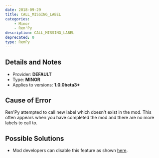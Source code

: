 ```yaml
---
date: 2018-09-29
title: CALL_MISSING_LABEL
categories:
    - Minor
    - Ren'Py
description: CALL_MISSING_LABEL
deprecated: 0
type: RenPy
---
```

## Details and Notes
- Provider: **DEFAULT**
- Type: **MINOR**
- Applies to versions: **1.0.0beta3+**

## Cause of Error
Ren'Py attempted to call new label which doesn't exist in the mod. This often appears when you have completed the mod and there are no more labels to call to.

## Possible Solutions
- Mod developers can disable this feature as shown [here](https://i.imgur.com/cnRIhoQ.png).
